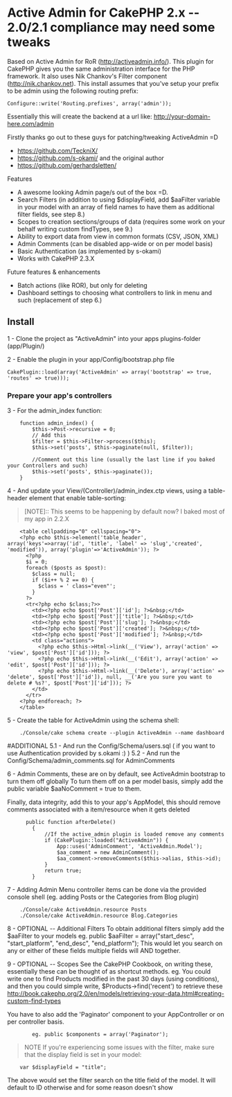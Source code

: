 # Active Admin for CakePHP 2.x -- 2.0/2.1 compliance may need some tweaks 

Based on Active Admin for RoR (http://activeadmin.info/). This plugin for CakePHP gives you the same administration interface for the PHP framework. It also uses Nik Chankov's Filter component (http://nik.chankov.net).
This install assumes that you've setup your prefix to be admin using the following routing prefix:

    Configure::write('Routing.prefixes', array('admin'));

Essentially this will create the backend at a url like: http://your-domain-here.com/admin

Firstly thanks go out to these guys for patching/tweaking ActiveAdmin =D
* https://github.com/TeckniX/
* https://github.com/s-okami/
and the original author
* https://github.com/gerhardsletten/

Features
 * A awesome looking Admin page/s out of the box =D.
 * Search Filters (in addition to using $displayField, add $aaFilter variable in your model with an array of field names to have them as additional filter fields, see step 8.)
 * Scopes to creation sections/groups of data (requires some work on your behalf writing custom findTypes, see 9.)
 * Ability to export data from view in common formats (CSV, JSON, XML)
 * Admin Comments (can be disabled app-wide or on per model basis)
 * Basic Authentication (as implemented by s-okami)
 * Works with CakePHP 2.3.X

Future features & enhancements
 *   Batch actions (like ROR), but only for deleting
 *   Dashboard settings to choosing what controllers to link in menu and such (replacement of step 6.)

## Install

1 - Clone the project as "ActiveAdmin" into your apps plugins-folder (app/Plugin/)

2 - Enable the plugin in your app/Config/bootstrap.php file
    
    CakePlugin::load(array('ActiveAdmin' => array('bootstrap' => true, 'routes' => true)));

### Prepare your app's controllers

3 - For the admin_index function:
```
    function admin_index() {
        $this->Post->recursive = 0;
        // Add this 
        $filter = $this->Filter->process($this);
        $this->set('posts', $this->paginate(null, $filter));

        //Comment out this line (usually the last line if you baked your Controllers and such)
        $this->set('posts', $this->paginate());
    }
```
4 - And update your View/(Controller)/admin_index.ctp views, using a table-header element that enable table-sorting:
   > [NOTE]:: This seems to be happening by default now? I baked most of my app in 2.2.X
```
    <table cellpadding="0" cellspacing="0">
    <?php echo $this->element('table_header', array('keys'=>array('id', 'title', 'label' => 'slug','created', 'modified')), array('plugin'=>'ActiveAdmin')); ?>
      <?php
      $i = 0;
      foreach ($posts as $post):
        $class = null;
        if ($i++ % 2 == 0) {
          $class = ' class="even"';
        }
      ?>
      <tr<?php echo $class;?>>
        <td><?php echo $post['Post']['id']; ?>&nbsp;</td>
        <td><?php echo $post['Post']['title']; ?>&nbsp;</td>
        <td><?php echo $post['Post']['slug']; ?>&nbsp;</td>
        <td><?php echo $post['Post']['created']; ?>&nbsp;</td>
        <td><?php echo $post['Post']['modified']; ?>&nbsp;</td>
        <td class="actions">
          <?php echo $this->Html->link(__('View'), array('action' => 'view', $post['Post']['id'])); ?>
          <?php echo $this->Html->link(__('Edit'), array('action' => 'edit', $post['Post']['id'])); ?>
          <?php echo $this->Html->link(__('Delete'), array('action' => 'delete', $post['Post']['id']), null, __('Are you sure you want to delete # %s?', $post['Post']['id'])); ?>
        </td>
      </tr>
    <?php endforeach; ?>
    </table>
```
5 - Create the table for ActiveAdmin using the schema shell:
```   
    ./Console/cake schema create --plugin ActiveAdmin --name dashboard
```
#ADDITIONAL
5.1 - And run the Config/Schema/users.sql ( if you want to use Authentication provided by s.okami :) )
5.2 - And run the Config/Schema/admin_comments.sql for AdminComments

6 - Admin Comments, these are on by default, see ActiveAdmin bootstrap to turn them off globally
    To turn them off on a per model basis, simply add the public variable $aaNoComment = true to them.

Finally, data integrity, add this to your app's AppModel, this should remove comments associated with a item/resource when it gets deleted
```
      public function afterDelete()
        {
            //If the active_admin plugin is loaded remove any comments
            if (CakePlugin::loaded("ActiveAdmin")) {
                App::uses('AdminComment', 'ActiveAdmin.Model');
                $aa_comment = new AdminComment();
                $aa_comment->removeComments($this->alias, $this->id);
            }
            return true;
        }
```

7 - Adding Admin Menu controller items can be done via the provided console shell (eg. adding Posts or the Categories from Blog plugin)
```    
    ./Console/cake ActiveAdmin.resource Posts
    ./Console/cake ActiveAdmin.resource Blog.Categories
```
8 - OPTIONAL -- Additional Filters
    To obtain additional filters simply add the $aaFilter to your models
        eg. public $aaFilter = array("start_desc", "start_platform", "end_desc", "end_platform");
        This would let you search on any or either of these fields multiple fields will AND together.

9 - OPTIONAL -- Scopes
     See the CakePHP Cookbook, on writing these, essentially these can be thought of as shortcut methods.
     eg. You could write one to find Products modified in the past 30 days (using conditions), and then you
     could simple write, $Products->find('recent') to retrieve these
       http://book.cakephp.org/2.0/en/models/retrieving-your-data.html#creating-custom-find-types

You have to also add the 'Paginator' component to your AppController or on per controller basis.
```
        eg. public $components = array('Paginator');
```

> NOTE If you're experiencing some issues with the filter, make sure that the display field is set in your model:
```    
    var $displayField = "title";
```    
The above would set the filter search on the title field of the model. It will default to ID otherwise and for some reason doesn't show

